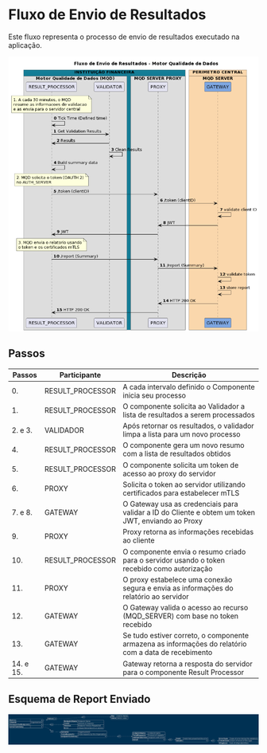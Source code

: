 # Fluxo de Envio de Resultados

Este fluxo representa o processo de envio de resultados executado na aplicação.

![Image 1. ](./desenhos/fluxo_Envio_Results.png)

## Passos

| Passos | Participante | Descrição |
|-|-|-|
| 0. | RESULT_PROCESSOR | A cada intervalo definido o Componente inicia seu processo |
| 1. | RESULT_PROCESSOR | O componente solicita ao Validador a lista de resultados a serem processados |
| 2. e 3. | VALIDADOR | Após retornar os resultados, o validador limpa a lista para um novo processo |
| 4. | RESULT_PROCESSOR | O componente gera um novo resumo com a lista de resultados obtidos |
| 5. | RESULT_PROCESSOR | O componente solicita um token de acesso ao proxy do servidor |
| 6. | PROXY | Solicita o token ao servidor utilizando certificados para estabelecer mTLS |
| 7. e 8. | GATEWAY | O Gateway usa as credenciais para validar a ID do Cliente e obtem um token JWT, enviando ao Proxy |
| 9. | PROXY | Proxy retorna as informações recebidas ao cliente |
| 10. | RESULT_PROCESSOR | O componente envia o resumo criado para o servidor usando o token recebido como autorização |
| 11. | PROXY | O proxy estabelece uma conexão segura e envia as informações do relatório ao servidor |
| 12. | GATEWAY | O Gateway valida o acesso ao recurso (MQD_SERVER) com base no token recebido |
| 13. | GATEWAY | Se tudo estiver correto, o componente armazena as informações do relatório com a data de recebimento |
| 14. e 15. | GATEWAY | Gateway retorna a resposta do servidor para o componente Result Processor |

## Esquema de Report Enviado



![Image 2. ](./desenhos/report_schema.png)